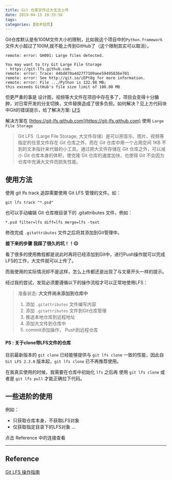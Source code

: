 ```yaml
---
title: Git 仓库文件过大无法上传
date: 2019-04-15 19:33:58
tags:
categories: [技术拾荒]
---
```


Git仓库默认是有100M文件大小的限制，比如我这个项目中的`Python.framework`文件大小超过了100M,就不能上传到GitHub了（这个限制其实可以取消）。

<!-- more -->

``` shell
remote: error: GH001: Large files detected. 

You may want to try Git Large File Storage
- https://git-lfs.github.com.
remote: error: Trace: 44bd870a4d27f7109aee59495836e701
remote: error: See http://git.io/iEPt8g for more information.
remote: error: File .../Python is 132.98 MB; 
this exceeds GitHub's file size limit of 100.00 MB
```

但更严重的事是 设计图，视频等大文件在项目中存在多了，项目会变得十分臃肿，对日常开发的分支切换，文件替换造成了很多负担。如何解决？见上方代码块中Git的错误提示，给了解决方案: [LFS](https://github.com/git-lfs/git-lfs)



解决方案在 [https://git-lfs.github.com](https://git-lfs.github.com) 使用 `Large File Storage`

>Git LFS（Large File Storage, 大文件存储）是可以把音乐、图片、视频等指定的任意文件存在 Git 仓库之外，而在 Git 仓库中用一个占用空间 1KB 不到的文本指针来代替的小工具。通过把大文件存储在 Git 仓库之外，可以减小 Git 仓库本身的体积，使克隆 Git 仓库的速度加快，也使得 Git 不会因为仓库中充满大文件而损失性能。
>

## 使用方法

使用 git lfs track 追踪需要使用 Git LFS 管理的文件。如：

``` shell
git lfs track "*.psd"
```

也可以手动编辑 Git 仓库根目录下的 .gitattributes 文件，例如：

``` shell
*.psd filter=lfs diff=lfs merge=lfs -text
```

修改完成 `.gitattributes` 文件之后将其添加到Git管理中。

__接下来的步骤 我踩了很久的坑！！☹️__

看了很多的使用教程都是说此时再将已经添加到Git中，进行Push操作就可以完成LFS的工作，大文件就可以上传了。

而我使用的实际情况却不是这样，怎么上传都还是出现了与文章开头一样的提示。

经过我的尝试，发现必须要遵循以下的操作流程才可以正常地使用LFS：

> 准备状态: __大文件尚未添加到仓库中__
> 1. 添加 `.gitattributes` 文件编写内容
> 2. 添加 `.gitattributes` 文件到Git仓库管理
> 3. 推送本地仓库到远程地址
> 4. 添加大文件到仓库中
> 5. commit添加操作， Push到远程仓库


#### PS : 关于clone带LFS文件的仓库
目前最新版本的 `git clone` 已经能够提供与 `git lfs clone` 一致的性能，因此自 `Git LFS 2.3.0` 版本起，`git lfs clone` 已不再推荐使用。

在我真实使用的时候，我需要在仓库中初始化 `lfs` 之后再 使用 `git lfs clone` 或者是 `git lfs pull` 才能正确拉下代码。


## 一些进阶的使用
例如： 
* 只获取仓库本身，不获取LFS对象
* 仅获取指定目录下的LFS对象
...

点击 Reference 中的连接查看

---

## Reference

[Git LFS 操作指南](https://zzz.buzz/zh/2016/04/19/the-guide-to-git-lfs/)